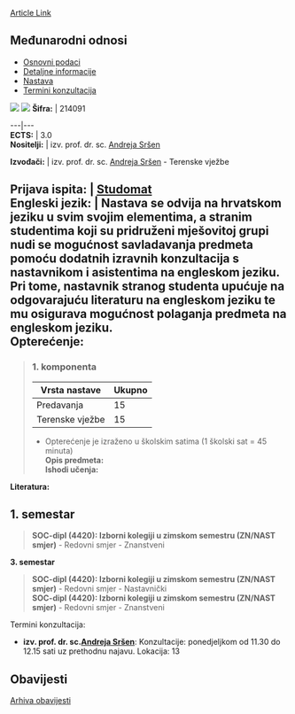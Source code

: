 [Article Link](https://www.fhs.hr/predmet/medjodn_b)

## Međunarodni odnosi
  * [Osnovni podaci](https://www.fhs.hr/predmet/medjodn_b#v1id-523780_551622_1_0 "Osnovni podaci")
  * [Detaljne informacije](https://www.fhs.hr/predmet/medjodn_b#v1id-523780_551622_1_1 "Detaljne informacije")
  * [Nastava](https://www.fhs.hr/predmet/medjodn_b#v1id-523780_551622_1_2 "Nastava")
  * [Termini konzultacija](https://www.fhs.hr/predmet/medjodn_b#v1id-523780_551622_1_3 "Termini konzultacija")


[![](https://www.fhs.hr/img/flags/gif/hr.gif)](https://www.fhs.hr/predmet/medjodn_b) [![](https://www.fhs.hr/img/flags/gif/gb.gif)](https://www.fhs.hr/en/course/intrel_b)
**Šifra:** |  214091  
  
---|---  
**ECTS:** |  3.0   
**Nositelji:** |  izv. prof. dr. sc. [Andreja Sršen](https://www.fhs.hr/djelatnik/andreja.srsen)   
  
**Izvođači:** |  izv. prof. dr. sc. [Andreja Sršen](https://www.fhs.hr/djelatnik/andreja.srsen) - Terenske vježbe  
  
**Prijava ispita:** |  [Studomat](http://www.isvu.hr/studomat)  
**Engleski jezik:** |  Nastava se odvija na hrvatskom jeziku u svim svojim elementima, a stranim studentima koji su pridruženi mješovitoj grupi nudi se mogućnost savladavanja predmeta pomoću dodatnih izravnih konzultacija s nastavnikom i asistentima na engleskom jeziku. Pri tome, nastavnik stranog studenta upućuje na odgovarajuću literaturu na engleskom jeziku te mu osigurava mogućnost polaganja predmeta na engleskom jeziku.   
**Opterećenje:**  
---  
> ### 1. komponenta
> | Vrsta nastave | Ukupno  
> ---|---  
> Predavanja | 15  
> Terenske vježbe | 15  
> * Opterećenje je izraženo u školskim satima (1 školski sat = 45 minuta)   
**Opis predmeta:**  
> **Ishodi učenja:**  

  
**Literatura:**  

  
**1. semestar**  
---  
> **SOC-dipl (4420): Izborni kolegiji u zimskom semestru (ZN/NAST smjer)** - Redovni smjer - Znanstveni  
>   
  
**3. semestar**  
> **SOC-dipl (4420): Izborni kolegiji u zimskom semestru (ZN/NAST smjer)** - Redovni smjer - Nastavnički  
>  **SOC-dipl (4420): Izborni kolegiji u zimskom semestru (ZN/NAST smjer)** - Redovni smjer - Znanstveni  
>   
Termini konzultacija: 
  * **izv. prof. dr. sc.[Andreja Sršen](https://www.fhs.hr/djelatnik/andreja.srsen)**: 
Konzultacije: ponedjeljkom od 11.30 do 12.15 sati uz prethodnu najavu. 
Lokacija: 13 


## Obavijesti
[Arhiva obavijesti](https://www.fhs.hr/predmet/medjodn_b?@=21ci0#news_119508 "Arhiva obavijesti")
